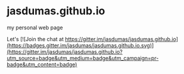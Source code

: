 # jasdumas.github.io

my personal web page 

Let's [![Join the chat at https://gitter.im/jasdumas/jasdumas.github.io](https://badges.gitter.im/jasdumas/jasdumas.github.io.svg)](https://gitter.im/jasdumas/jasdumas.github.io?utm_source=badge&utm_medium=badge&utm_campaign=pr-badge&utm_content=badge)
